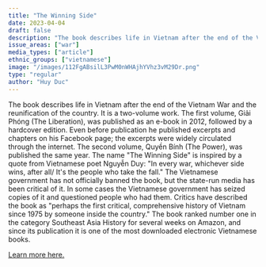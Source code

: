 ```yaml
---
title: "The Winning Side"
date: 2023-04-04
draft: false
description: "The book describes life in Vietnam after the end of the Vietnam War and the reunification of the country. It is a two-volume work. The first volume, Giải Phóng (The Liberation), was published as an e-book in 2012, followed by a hardcover edition. Even before publication he published excerpts and chapters on his Facebook page; the excerpts were widely circulated through the internet. The second volume, Quyền Bính (The Power), was published the same year. The name 'The Winning Side' is inspired by a quote from Vietnamese poet Nguyễn Duy: 'In every war, whichever side wins, after all It's the people who take the fall.'' The Vietnamese government has not officially banned the book, but the state-run media has been critical of it. In some cases the Vietnamese government has seized copies of it and questioned people who had them. Critics have described the book as "perhaps the first critical, comprehensive history of Vietnam since 1975 by someone inside the country." The book ranked number one in the category Southeast Asia History for several weeks on Amazon, and since its publication it is one of the most downloaded electronic Vietnamese books."
issue_areas: ["war"]
media_types: ["article"]
ethnic_groups: ["vietnamese"]
image: "/images/112FgABsilL3PwM0nWHAjhYVhz3vM29Dr.png"
type: "regular"
author: "Huy Duc"
---
```


The book describes life in Vietnam after the end of the Vietnam War and the reunification of the country. It is a two-volume work. The first volume, Giải Phóng (The Liberation), was published as an e-book in 2012, followed by a hardcover edition. Even before publication he published excerpts and chapters on his Facebook page; the excerpts were widely circulated through the internet. The second volume, Quyền Bính (The Power), was published the same year. The name "The Winning Side" is inspired by a quote from Vietnamese poet Nguyễn Duy: "In every war, whichever side wins, after all/ It's the people who take the fall." The Vietnamese government has not officially banned the book, but the state-run media has been critical of it. In some cases the Vietnamese government has seized copies of it and questioned people who had them. Critics have described the book as "perhaps the first critical, comprehensive history of Vietnam since 1975 by someone inside the country." The book ranked number one in the category Southeast Asia History for several weeks on Amazon, and since its publication it is one of the most downloaded electronic Vietnamese books.

[Learn more here.](https://dvan.org/2013/06/huy-ducs-the-winning-side-old-wine-in-a-new-bottle/)
